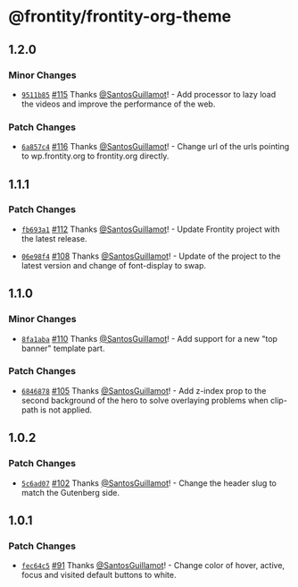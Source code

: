 # @frontity/frontity-org-theme

## 1.2.0

### Minor Changes

- [`9511b85`](https://github.com/frontity/frontity.org/commit/9511b85815ad433158d903b28082babfaa50f2b8) [#115](https://github.com/frontity/frontity.org/pull/115) Thanks [@SantosGuillamot](https://github.com/SantosGuillamot)! - Add processor to lazy load the videos and improve the performance of the web.

### Patch Changes

- [`6a857c4`](https://github.com/frontity/frontity.org/commit/6a857c40a3aebfa6923143d8b717ef26105baaf5) [#116](https://github.com/frontity/frontity.org/pull/116) Thanks [@SantosGuillamot](https://github.com/SantosGuillamot)! - Change url of the urls pointing to wp.frontity.org to frontity.org directly.

## 1.1.1

### Patch Changes

- [`fb693a1`](https://github.com/frontity/frontity.org/commit/fb693a11962d820718bb65bdf9bba01ed40b31a3) [#112](https://github.com/frontity/frontity.org/pull/112) Thanks [@SantosGuillamot](https://github.com/SantosGuillamot)! - Update Frontity project with the latest release.

* [`06e98f4`](https://github.com/frontity/frontity.org/commit/06e98f4930715698a84e51dfc5eef2ee3ea9659c) [#108](https://github.com/frontity/frontity.org/pull/108) Thanks [@SantosGuillamot](https://github.com/SantosGuillamot)! - Update of the project to the latest version and change of font-display to swap.

## 1.1.0

### Minor Changes

- [`8fa1aba`](https://github.com/frontity/frontity.org/commit/8fa1aba4578b333872d2d94929b11c3d7bb2872d) [#110](https://github.com/frontity/frontity.org/pull/110) Thanks [@SantosGuillamot](https://github.com/SantosGuillamot)! - Add support for a new "top banner" template part.

### Patch Changes

- [`6846878`](https://github.com/frontity/frontity.org/commit/68468781158842ccd968a17baf022581a331966f) [#105](https://github.com/frontity/frontity.org/pull/105) Thanks [@SantosGuillamot](https://github.com/SantosGuillamot)! - Add z-index prop to the second background of the hero to solve overlaying problems when clip-path is not applied.

## 1.0.2

### Patch Changes

- [`5c6ad07`](https://github.com/frontity/frontity.org/commit/5c6ad07ede355447fa70623ea073473a988c6ee3) [#102](https://github.com/frontity/frontity.org/pull/102) Thanks [@SantosGuillamot](https://github.com/SantosGuillamot)! - Change the header slug to match the Gutenberg side.

## 1.0.1

### Patch Changes

- [`fec64c5`](https://github.com/frontity/frontity.org/commit/fec64c57aab0cfb550b521635c5091495c492f73) [#91](https://github.com/frontity/frontity.org/pull/91) Thanks [@SantosGuillamot](https://github.com/SantosGuillamot)! - Change color of hover, active, focus and visited default buttons to white.
